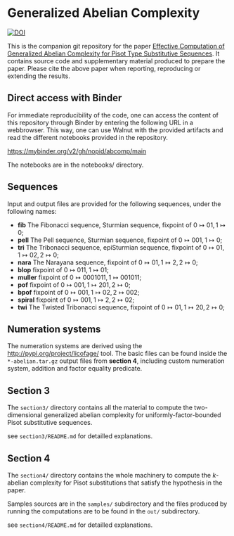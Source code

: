 # Generalized Abelian Complexity
[![DOI](https://zenodo.org/badge/967230259.svg)](https://doi.org/10.5281/zenodo.15263827)

This is the companion git repository for the paper [Effective Computation of Generalized Abelian Complexity for Pisot Type Substitutive Sequences](http://arxiv.org/abs/2504.13584). It contains source code and supplementary material produced to prepare the paper. Please cite the above paper when reporting, reproducing or extending the results.


## Direct access with Binder

For immediate reproducibility of the code, one can access the content of this repository through Binder by entering the following URL in a webbrowser. This way, one can use Walnut with the provided artifacts and read the different notebooks provided in the repository.

https://mybinder.org/v2/gh/nopid/abcomp/main

The notebooks are in the notebooks/ directory.

## Sequences

Input and output files are provided for the following sequences, under the following names:
 
 - **fib** The Fibonacci sequence, Sturmian sequence, fixpoint of $0\mapsto 01, 1\mapsto 0$;
 - **pell** The Pell sequence, Sturmian sequence, fixpoint of $0\mapsto 001, 1\mapsto 0$;
 - **tri** The Tribonacci sequence, epiSturmian sequence, fixpoint of  $0\mapsto 01, 1\mapsto 02, 2\mapsto 0$;
 - **nara** The Narayana sequence, fixpoint of  $0\mapsto 01, 1\mapsto 2, 2\mapsto 0$;
 - **blop** fixpoint of  $0\mapsto 011, 1\mapsto 01$;
 - **muller** fixpoint of $0\mapsto 0001011, 1\mapsto 001011$;
 - **pof** fixpoint of $0\mapsto 001, 1\mapsto 201, 2\mapsto 0$;
 - **bpof** fixpoint of $0\mapsto 001, 1\mapsto 02, 2\mapsto 002$;
 - **spiral** fixpoint of $0\mapsto 001, 1\mapsto 2, 2\mapsto 02$;
 - **twi** The Twisted Tribonacci sequence, fixpoint of  $0\mapsto 01, 1\mapsto 20, 2\mapsto 0$;


## Numeration systems

The numeration systems are derived using the http://pypi.org/project/licofage/ tool. The basic files can be found inside the `*-abelian.tar.gz` output files from **section 4**, including custom numeration system, addition and factor equality predicate.


## Section 3

The `section3/` directory contains all the material to compute the two-dimensional generalized abelian complexity for uniformly-factor-bounded Pisot substitutive sequences.

see `section3/README.md` for detailled explanations.

## Section 4

The `section4/` directory contains the whole machinery to compute the $k$-abelian complexity for Pisot substitutions that satisfy the hypothesis in the paper.

Samples sources are in the `samples/` subdirectory and the files produced by running the computations are to be found in the `out/` subdirectory.

see `section4/README.md` for detailled explanations.
